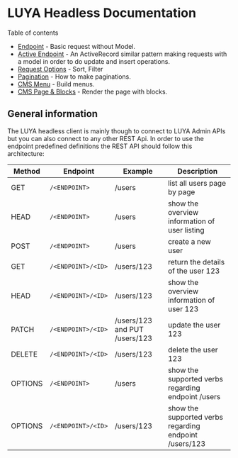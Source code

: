 # LUYA Headless Documentation

Table of contents

+ [Endpoint](endpoint.md) - Basic request without Model.
+ [Active Endpoint](active-endpoint.md) - An ActiveRecord similar pattern making requests with a model in order to do update and insert operations.
+ [Request Options](request-options.md) - Sort, Filter
+ [Pagination](pagination.md) - How to make paginations.
+ [CMS Menu](cms-menu.md) - Build menus.
+ [CMS Page & Blocks](cms-page.md) - Render the page with blocks.

## General information

The LUYA headless client is mainly though to connect to LUYA Admin APIs but you can also connect to any other REST Api. In order to use the endpoint predefined definitions the REST API should follow this architecture:

|Method|Endpoint|Example|Description
|------|--------|-------|----
|GET|`/<ENDPOINT>`|/users|list all users page by page
|HEAD|`/<ENDPOINT>`|/users|show the overview information of user listing
|POST|`/<ENDPOINT>`|/users|create a new user
|GET|`/<ENDPOINT>/<ID>`|/users/123|return the details of the user 123
|HEAD|`/<ENDPOINT>/<ID>`|/users/123|show the overview information of user 123
|PATCH|`/<ENDPOINT>/<ID>`|/users/123 and PUT /users/123|update the user 123
|DELETE|`/<ENDPOINT>/<ID>`|/users/123|delete the user 123
|OPTIONS|`/<ENDPOINT>`|/users|show the supported verbs regarding endpoint /users
|OPTIONS|`/<ENDPOINT>/<ID>`|/users/123|show the supported verbs regarding endpoint /users/123